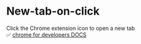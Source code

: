 # New-tab-on-click
Click the Chrome extension icon to open a new tab  
✅ [chrome for developers DOCS](https://developer.chrome.com/docs/extensions/reference/api/tabs?hl=ko#method-create)
